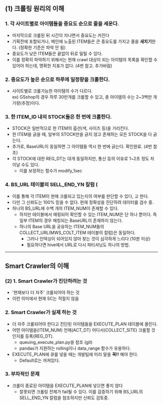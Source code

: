 ## (1) 크롤링 원리의 이해

### 1. 각 사이트별로 아이템들을 중요도 순으로 줄을 세운다.
* 마지막으로 크롤된 뒤 시간이 지나면서 중요도는 커진다
* 기획전에 포함되거나, 메인에 노출된 ITEM들은 큰 중요도를 가지고 줄을 **새치기**한다. (정확한 기준은 파악 안 됨)
* 중요도가 낮은 ITEM들은 끝없이 뒤로 밀릴 수 있다.
* 이를 정확히 파악하기 위해서는 현재 crawl 대상이 되는 아이템의 목록을 확인할 수 있어야 하는데, 명확한 지표가 없다. (4번 참고. 추가바람)

### 2. 중요도가 높은 순으로 하루에 일정량을 크롤한다.
* 사이트별로 크롤가능한 아이템의 수가 다르다.  
ex) GSshop의 경우 하루 30만개를 크롤할 수 있고, 총 아이템의 수는 2~3백만 개 가량(추정)이다.

### 3. 한 ITEM_ID 내의 STOCK들은 한 번에 크롤한다.
* STOCK은 일반적으로 한 ITEM의 옵션(색, 사이즈 등)을 가리킨다.
* 한 ITEM을 긁을 때, 일부의 STOCK만을 긁지 않고 존재하는 모든 STOCK을 다 긁는다.
 * 추가로, BaseURL이 동일하면 그 아이템들 역시 한 번에 긁는다. 확인완료. (4번 참조)
* 각 STOCK에 대한 REG_DT는 대개 동일하지만, 통신 등의 이유로 1~2초 정도 차이날 수도 있다.
  * 이를 보정하는 함수가 modify_1sec
  
### 4. BS_URL 테이블의 SELL_END_YN 칼럼 (
* 이를 통해 각 ITEM이 현재 크롤되고 있는지의 여부를 판단할 수 있다, 고 한다.
* 다만 그 신뢰도는 100% 믿을 수 없다. 현재 정확성을 진단하려 데이터를 검수 중.
* 하나의 BS_URL에 수백 개의 ITEM_NUM이 존재할 수 있다.
  * 하지만 테이블에서 매핑되어 확인할 수 있는 ITEM_NUM은 단 하나 뿐이다. 즉 일부 ITEM의 경우 매칭되는 BaseURL이 존재하지 않는다.
  * 하나의 Base URL을 공유하는 ITEM_NUM들의 COLLECT_URL(MWS_COLT_ITEM 테이블의 칼럼)은 동일하다.
    * 그러나 인덱싱이 되어있지 않아 찾는 것이 심각하게 느리다 (10분 이상)
    * 필요하다면 hive에서 URL로 다시 파티셔닝도 하나의 방법.

* * *


## Smart Crawler의 이해

### (2) 1. Smart Crawler가 진단하려는 것
* '현재보다 더 자주' 크롤되어야 하는 것
* 이런 의미에서 현재 SC는 적절지 않음

### 2. Smart Crawler가 실제 하는 것
* 더 자주 크롤되어야 한다고 진단된 아이템들을 EXECUTE_PLAN 테이블에 올린다.
* 어떤 아이템을(ITEM_NUM) 언제(ACT_DT) 어디서(COLLECT_SITE) 크롤할 것인지를 등록(REG_DT).
  * queuing_execute_plan.py을 참조 (git)
  * pandas가 지원하는 rolling이나 data_range 함수가 유용하다.
* EXECUTE_PLAN에 큐를 넣을 때는 개발팀에 미리 말을 **꼭!!** 해야 한다.
  * Default로는 꺼져있다.

### 3. 부차적인 문제
* 크롤이 종료된 아이템을 EXECUTE_PLAN에 넣으면 좋지 않다
  * 잘못되면 크롤링 전체가 fail될 수 있다. 이를 검증하기 위해 BS_URL의 SELL_END_YN 칼럼을 참조하지만 신뢰도 검토중.
  
